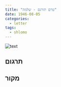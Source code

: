```yaml
---
title: "טרם תורגם - שלמה"
date: 1946-08-05
categories:
  - letter
tags:
  - shlomo
---
```


![text](/pupko-papers/assets/images/1946-08-05-shlomo.jpg)

## תרגום


## מקור
